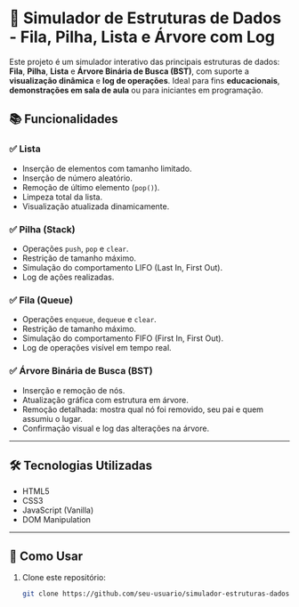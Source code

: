# 🧠 Simulador de Estruturas de Dados - Fila, Pilha, Lista e Árvore com Log

Este projeto é um simulador interativo das principais estruturas de dados: **Fila**, **Pilha**, **Lista** e **Árvore Binária de Busca (BST)**, com suporte a **visualização dinâmica** e **log de operações**. Ideal para fins **educacionais**, **demonstrações em sala de aula** ou para iniciantes em programação.

## 📚 Funcionalidades

### ✅ Lista
- Inserção de elementos com tamanho limitado.
- Inserção de número aleatório.
- Remoção de último elemento (`pop()`).
- Limpeza total da lista.
- Visualização atualizada dinamicamente.

### ✅ Pilha (Stack)
- Operações `push`, `pop` e `clear`.
- Restrição de tamanho máximo.
- Simulação do comportamento LIFO (Last In, First Out).
- Log de ações realizadas.

### ✅ Fila (Queue)
- Operações `enqueue`, `dequeue` e `clear`.
- Restrição de tamanho máximo.
- Simulação do comportamento FIFO (First In, First Out).
- Log de operações visível em tempo real.

### ✅ Árvore Binária de Busca (BST)
- Inserção e remoção de nós.
- Atualização gráfica com estrutura em árvore.
- Remoção detalhada: mostra qual nó foi removido, seu pai e quem assumiu o lugar.
- Confirmação visual e log das alterações na árvore.

---

## 🛠️ Tecnologias Utilizadas

- HTML5
- CSS3
- JavaScript (Vanilla)
- DOM Manipulation

---

## 🚀 Como Usar

1. Clone este repositório:
   ```bash
   git clone https://github.com/seu-usuario/simulador-estruturas-dados.git
